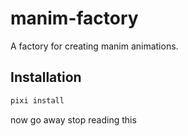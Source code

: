 # manim-factory

A factory for creating manim animations.

## Installation

```bash
pixi install
```

now go away stop reading this